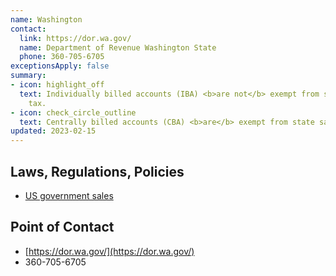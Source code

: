 ```yaml
---
name: Washington
contact:
  link: https://dor.wa.gov/
  name: Department of Revenue Washington State
  phone: 360-705-6705
exceptionsApply: false
summary:
- icon: highlight_off
  text: Individually billed accounts (IBA) <b>are not</b> exempt from state sales
    tax.
- icon: check_circle_outline
  text: Centrally billed accounts (CBA) <b>are</b> exempt from state sales tax.
updated: 2023-02-15
---
```


## Laws, Regulations, Policies

* [US government sales](https://dor.wa.gov/education/industry-guides/lodging-guide/us-government-sales#:~:text=Sales%20made%20directly%20to%20the,reimbursement%20from%20the%20federal%20government.)

## Point of Contact
- [https://dor.wa.gov/](https://dor.wa.gov/)
- 360-705-6705
